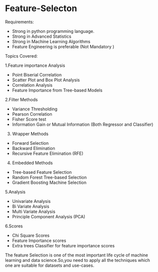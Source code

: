 # Feature-Selecton

Requirements:
- Strong in python programming language.
- Strong in Advanced Statistics 
- Strong in Machine Learning Algorithms 
- Feature Engineering is preferable     (Not Mandatory )

Topics Covered:

1.Feature importance Analysis
- Point Biserial Correlation 
- Scatter Plot and Box Plot Analysis 
- Correlation Analysis 
- Feature Importance from Tree-based Models

2.Filter Methods 
- Variance Thresholding
- Pearson Correlation
- Fisher Score test 
- Information Gain or Mutual Information
        (Both Regressor and Classifier)

3. Wrapper Methods
- Forward Selection
- Backward Elimination 
- Recursive Feature Elimination (RFE)

4. Embedded Methods
- Tree-based Feature Selection 
- Random Forest Tree-based Selection 
- Gradient Boosting Machine Selection 

5.Analysis
- Univariate Analysis 
- Bi Variate Analysis
- Multi Variate Analysis 
- Principle Component Analysis (PCA)

6.Scores
- Chi Square Scores
- Feature Importance scores 
- Extra trees Classifier for feature importance scores

The feature Selection is one of the most important life cycle of machine learning and data science.So,you need to apply all the techniques which one are suitable for datasets and use-cases.
